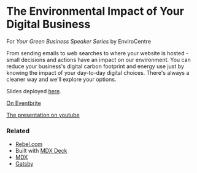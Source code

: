 # The Environmental Impact of Your Digital Business

For _Your Green Business Speaker Series_ by EnviroCentre

From sending emails to web searches to where your website is hosted - small decisions and actions have an impact on our environment. You can reduce your business's digital carbon footprint and energy use just by knowing the impact of your day-to-day digital choices. There's always a cleaner way and we'll explore your options.

Slides deployed [here](http://environmental-impact-of-your-digital-business.s3-website.ca-central-1.amazonaws.com/).

[On Eventbrite](https://www.eventbrite.ca/e/your-green-business-speaker-series-with-brett-tackaberry-from-rebelcom-tickets-144191347201)

[The presentation on youtube](https://www.youtube.com/watch?v=zvnVRg-Bi8A)

### Related

- [Rebel.com](https://www.rebel.com)
- Built with [MDX Deck](https://github.com/jxnblk/mdx-deck)
- [MDX](https://mdxjs.com/)
- [Gatsby](https://gatsbyjs.org)
